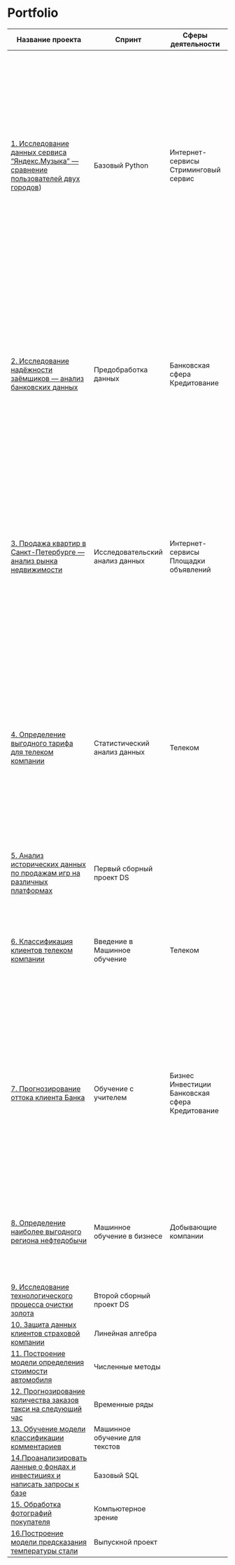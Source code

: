# Portfolio

| Название проекта | Спринт | Сферы деятельности | Направление деятельности | Навыки и инструменты | Задачи проекта | Описание проекта | Ключивые слова проекта |
|-----------------|-------|-------------|-------------|-----------|--------------------|------------------------------------------------|-----------------------|
| [1. Исследование данных сервиса “Яндекс.Музыка” — сравнение пользователей двух городов](https://github.com/IT-DS-Alex/Portfolio/tree/main/Project%201)) | Базовый Python   |Интернет-сервисы Стриминговый сервис|Data Analyst|Python Pandas|На реальных данных Яндекс.Музыки c помощью библиотеки Pandas и её возможностей проверить данные и сравнить поведение и предпочтения пользователей двух столиц — Москвы и Санкт-Петербурга.|Сравнение Москвы и Петербурга окружено мифами: - Москва — мегаполис, подчинённый жёсткому ритму рабочей недели; - Петербург — город своеобразной культуры, непохожий на Москву.Некоторые мифы отражают действительность. Другие — пустые стереотипы. Бизнес должен отличать первые от вторых, чтобы принимать рациональные решения. На реальных данных Яндекс.Музыки вы проверите данные и сравните поведение пользователей двух столиц. |обработка данных, дубликаты, пропуски, логическая индексация, группировка, сортировка |
|[2. Исследование надёжности заёмщиков — анализ банковских данных](https://github.com/IT-DS-Alex/Portfolio/tree/main/Project%202)|Предобработка данных|Банковская сфера Кредитование|Data Analyst Финансовый аналитик|предобработка данных Python Pandas|На основе статистики о платёжеспособности клиентов исследовать влияет ли семейное положение и количество детей клиента на факт возврата кредита в срок|На основе данных кредитного отдела банка исследовал влияние семейного положения и количества детей на факт погашения кредита в срок. Была получена информация о данных. Определены и обработаны пропуски. Заменены типы данных на соответствующие хранящимся данным. Удалены дубликаты. Категоризованы данные. Один датафрейм декомпозирован на три.|обработка данных, дубликаты, пропуски, категоризация, декомпозиция|
|[3. Продажа квартир в Санкт-Петербурге — анализ рынка недвижимости](https://github.com/IT-DS-Alex/Portfolio/tree/main/Project%203)|Исследовательский анализ данных|Интернет-сервисы Площадки объявлений|Маркетинг-аналитик Fraud-аналитик Data Analyst|Python Pandas Matplotlib исследовательский анализ данных визуализация данных предобработка данных|Используя данные сервиса Яндекс.Недвижимость, определить рыночную стоимость объектов недвижимости и типичные параметры квартир|На основе данных сервиса Яндекс.Недвижимость определена рыночная стоимость объектов недвижимости разного типа, типичные параметры квартир, в зависимости от удаленности от центра. Проведена предобработка данных. Добавлены новые данные. Построены гистограммы, боксплоты, диаграммы рассеивания.|обработка данных, histogram, boxplot, scattermatrix, категоризация, scatterplot,  фрод-мониторинг|
|[4. Определение выгодного тарифа для телеком компании](https://github.com/IT-DS-Alex/Portfolio/tree/main/Project%204)|Статистический анализ данных|Телеком|Маркетинг-аналитик   Продуктовый аналитик   Data Analyst|Python  Pandas  Matplotlib  NumPy  SciPy   описательная статистика    проверка статистических гипотез|На основе данных клиентов оператора сотовой связи проанализировать поведение клиентов и поиск оптимального тарифа|Проведен предварительный анализ использования тарифов на выборке клиентов, проанализировано поведение клиентов при использовании услуг оператора и рекомендованы оптимальные наборы услуг для пользователей. Проведена предобработка данных, их анализ. Проверены гипотезы о различии выручки абонентов разных тарифов и различии выручки абонентов из Москвы и других регионов.|обработка данных, histogram, boxplot, статистический тест, критерий Стьюдента|
|[5. Анализ исторических данных по продажам игр на различных платформах](https://github.com/IT-DS-Alex/Portfolio/tree/main/Project%205)|Первый сборный проект DS|||||||
|[6. Классификация клиентов телеком компании](https://github.com/IT-DS-Alex/Portfolio/tree/main/Project%206)|Введение в Машинное обучение|Телеком|Машинное обучение Классификация|Python Pandas Matplotlib Scikit-learn|На основе данных предложить клиенту тариф.|Оператор мобильной связи выяснил: многие клиенты пользуются архивными тарифами. Они хотят построить систему, способную проанализировать поведение клиентов и предложить пользователям один из новых тариф.|классификация, подбор гиперпараметров, выбор модели МО|
|[7. Прогнозирование оттока клиента Банка](https://github.com/IT-DS-Alex/Portfolio/tree/main/Project%207)|Обучение с учителем|Бизнес    Инвестиции   Банковская сфера  Кредитование |Машинное обучение  Классификация|Pandas  Matplotlib  Scikit-learn|На основе данных из банка определить клиент, который может уйти|Из банка стали уходить клиенты. Каждый месяц. Немного, но заметно. Банковские маркетологи посчитали: сохранять текущих клиентов дешевле, чем привлекать новых. Нужно спрогнозировать, уйдёт клиент из банка в ближайшее время или нет. Предоставлены исторические данные о поведении клиентов и расторжении договоров с банком.|классификация, подбор гиперпараметров, выбор модели МО|
|[8. Определение наиболее выгодного региона нефтедобычи](https://github.com/IT-DS-Alex/Portfolio/tree/main/Project%208)|Машинное обучение в бизнесе|Добывающие компании|Машинное обучение Регррессия  Разработка бизнес-модели  Финансовый аналитик|Pandas  Scikit-learn  бутстреп|На основе данных геологи разведки выбрать район добычи нефти|Вам предоставлены пробы нефти в трёх регионах. Характеристики для каждой скважины в регионе уже известны. Постройте модель для определения региона, где добыча принесёт наибольшую прибыль. |регрессия, разработка бизнес-модели, бутстреп|
|[9. Исследование технологического процесса очистки золота](https://github.com/IT-DS-Alex/Portfolio/tree/main/Project%209)|Второй сборный проект DS    |       ||||||
|[10. Защита данных клиентов страховой компании](https://github.com/IT-DS-Alex/Portfolio/tree/main/Project10)|Линейная алгебра|       ||||||
|[11. Построение модели определения стоимости автомобиля](https://github.com/IT-DS-Alex/Portfolio/tree/main/Project11)|Численные методы|       ||||||
|[12. Прогнозирование количества заказов такси на следующий час](https://github.com/IT-DS-Alex/Portfolio/tree/main/Project12)|Временные ряды|       ||||||
|[13. Обучение модели классификации комментариев](https://github.com/IT-DS-Alex/Portfolio/tree/main/Project13)|Машинное обучение для текстов|       ||||||
|[14.Проанализировать данные о фондах и инвестициях и написать запросы к базе](https://github.com/IT-DS-Alex/Portfolio/tree/main/Project14)|Базовый SQL|       ||||||
|[15. Обработка фотографий покупателя](https://github.com/IT-DS-Alex/Portfolio/tree/main/Project15)|Компьютерное зрение|||||||
|[16.Построение модели предсказания температуры стали](https://github.com/IT-DS-Alex/Portfolio/tree/main/Project16)|Выпускной проект|       ||||||
